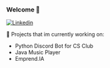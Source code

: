 ### Welcome 👋
[![Linkedin](https://img.shields.io/badge/-LinkedIn-blue?style=flat&logo=Linkedin&logoColor=white)](https://www.linkedin.com/in/nacim-elias-3b4834271/)

🚀 Projects that im currently working on: <br>
- Python Discord Bot for CS Club
- Java Music Player
- Emprend.IA

<!--
**Nacim21/Nacim21** is a ✨ _special_ ✨ repository because its `README.md` (this file) appears on your GitHub profile.

Here are some ideas to get you started:

- 🔭 I’m currently working on ...
- 🌱 I’m currently learning ...
- 👯 I’m looking to collaborate on ...
- 🤔 I’m looking for help with ...
- 💬 Ask me about ...
- 📫 How to reach me: ...
- 😄 Pronouns: ...
- ⚡ Fun fact: ...
-->
